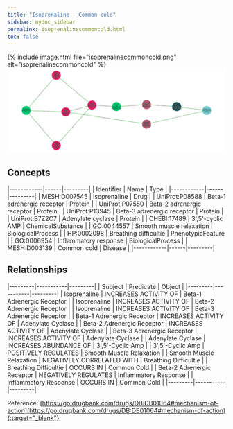 ```yaml
---
title: "Isoprenaline - Common cold"
sidebar: mydoc_sidebar
permalink: isoprenalinecommoncold.html
toc: false 
---
```


{% include image.html file="isoprenalinecommoncold.png" alt="isoprenalinecommoncold" %}![Path Visualization](/images/isoprenalinecommoncold.png)

## Concepts

|------------|------|---------|
| Identifier | Name | Type    |
|------------|------|---------|
| MESH:D007545 | Isoprenaline | Drug |
| UniProt:P08588 | Beta-1 adrenergic receptor | Protein |
| UniProt:P07550 | Beta-2 adrenergic receptor | Protein |
| UniProt:P13945 | Beta-3 adrenergic receptor | Protein |
| UniProt:B7Z2C7 | Adenylate cyclase | Protein |
| CHEBI:17489 | 3',5'-cyclic AMP | ChemicalSubstance |
| GO:0044557 | Smooth muscle relaxation | BiologicalProcess |
| HP:0002098 | Breathing difficultie | PhenotypicFeature |
| GO:0006954 | Inflammatory response | BiologicalProcess |
| MESH:D003139 | Common cold | Disease |
|------------|------|---------|

## Relationships

|---------|-----------|---------|
| Subject | Predicate | Object  |
|---------|-----------|---------|
| Isoprenaline | INCREASES ACTIVITY OF | Beta-1 Adrenergic Receptor |
| Isoprenaline | INCREASES ACTIVITY OF | Beta-2 Adrenergic Receptor |
| Isoprenaline | INCREASES ACTIVITY OF | Beta-3 Adrenergic Receptor |
| Beta-1 Adrenergic Receptor | INCREASES ACTIVITY OF | Adenylate Cyclase |
| Beta-2 Adrenergic Receptor | INCREASES ACTIVITY OF | Adenylate Cyclase |
| Beta-3 Adrenergic Receptor | INCREASES ACTIVITY OF | Adenylate Cyclase |
| Adenylate Cyclase | INCREASES ABUNDANCE OF | 3',5'-Cyclic Amp |
| 3',5'-Cyclic Amp | POSITIVELY REGULATES | Smooth Muscle Relaxation |
| Smooth Muscle Relaxation | NEGATIVELY CORRELATED WITH | Breathing Difficultie |
| Breathing Difficultie | OCCURS IN | Common Cold |
| Beta-2 Adrenergic Receptor | NEGATIVELY REGULATES | Inflammatory Response |
| Inflammatory Response | OCCURS IN | Common Cold |
|---------|-----------|---------|

Reference: [https://go.drugbank.com/drugs/DB:DB01064#mechanism-of-action](https://go.drugbank.com/drugs/DB:DB01064#mechanism-of-action){:target="_blank"}